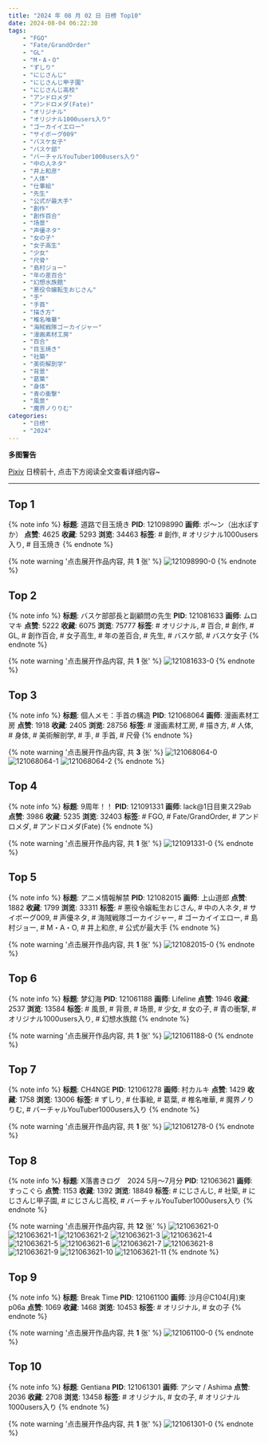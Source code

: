 ```yaml
---
title: "2024 年 08 月 02 日 日榜 Top10"
date: 2024-08-04 06:22:30
tags:
    - "FGO"
    - "Fate/GrandOrder"
    - "GL"
    - "M・A・O"
    - "ずしり"
    - "にじさんじ"
    - "にじさんじ甲子園"
    - "にじさんじ高校"
    - "アンドロメダ"
    - "アンドロメダ(Fate)"
    - "オリジナル"
    - "オリジナル1000users入り"
    - "ゴーカイイエロー"
    - "サイボーグ009"
    - "バスケ女子"
    - "バスケ部"
    - "バーチャルYouTuber1000users入り"
    - "中の人ネタ"
    - "井上和彦"
    - "人体"
    - "仕事絵"
    - "先生"
    - "公式が最大手"
    - "創作"
    - "創作百合"
    - "场景"
    - "声優ネタ"
    - "女の子"
    - "女子高生"
    - "少女"
    - "尺骨"
    - "島村ジョー"
    - "年の差百合"
    - "幻想水族館"
    - "悪役令嬢転生おじさん"
    - "手"
    - "手首"
    - "描き方"
    - "椎名唯華"
    - "海賊戦隊ゴーカイジャー"
    - "漫画素材工房"
    - "百合"
    - "目玉焼き"
    - "社築"
    - "美術解剖学"
    - "背景"
    - "葛葉"
    - "身体"
    - "青の衝撃"
    - "風景"
    - "魔界ノりりむ"
categories:
    - "日榜"
    - "2024"
---
```


<i class="fa fa-triangle-exclamation"></i>**多图警告**<i class="fa fa-triangle-exclamation"></i>

[Pixiv](https://www.pixiv.net/) 日榜前十, 点击下方阅读全文查看详细内容~

<!-- more -->

---

## Top 1

{% note info %}
**标题**: 道路で目玉焼き
**PID**: 121098990 **画师**: ポ～ン（出水ぽすか）
**点赞**: 4625 **收藏**: 5293 **浏览**: 34463
**标签**: # 創作, # オリジナル1000users入り, # 目玉焼き
{% endnote %}

{% note warning '点击展开作品内容, 共 **1** 张' %}
![121098990-0](https://i.pixiv.re/img-original/img/2024/08/02/07/30/01/121098990_p0.jpg)
{% endnote %}

## Top 2

{% note info %}
**标题**: バスケ部部長と副顧問の先生
**PID**: 121081633 **画师**: ムロマキ
**点赞**: 5222 **收藏**: 6075 **浏览**: 75777
**标签**: # オリジナル, # 百合, # 創作, # GL, # 創作百合, # 女子高生, # 年の差百合, # 先生, # バスケ部, # バスケ女子
{% endnote %}

{% note warning '点击展开作品内容, 共 **1** 张' %}
![121081633-0](https://i.pixiv.re/img-original/img/2024/08/01/19/12/00/121081633_p0.jpg)
{% endnote %}

## Top 3

{% note info %}
**标题**: 個人メモ：手首の構造
**PID**: 121068064 **画师**: 漫画素材工房
**点赞**: 1918 **收藏**: 2405 **浏览**: 28756
**标签**: # 漫画素材工房, # 描き方, # 人体, # 身体, # 美術解剖学, # 手, # 手首, # 尺骨
{% endnote %}

{% note warning '点击展开作品内容, 共 **3** 张' %}
![121068064-0](https://i.pixiv.re/img-original/img/2024/08/01/06/00/05/121068064_p0.jpg)
![121068064-1](https://i.pixiv.re/img-original/img/2024/08/01/06/00/05/121068064_p1.jpg)
![121068064-2](https://i.pixiv.re/img-original/img/2024/08/01/06/00/05/121068064_p2.jpg)
{% endnote %}

## Top 4

{% note info %}
**标题**: 9周年！！
**PID**: 121091331 **画师**: lack@1日目東ス29ab
**点赞**: 3986 **收藏**: 5235 **浏览**: 32403
**标签**: # FGO, # Fate/GrandOrder, # アンドロメダ, # アンドロメダ(Fate)
{% endnote %}

{% note warning '点击展开作品内容, 共 **1** 张' %}
![121091331-0](https://i.pixiv.re/img-original/img/2024/08/02/00/00/22/121091331_p0.jpg)
{% endnote %}

## Top 5

{% note info %}
**标题**: アニメ情報解禁
**PID**: 121082015 **画师**: 上山道郎
**点赞**: 1882 **收藏**: 1799 **浏览**: 33311
**标签**: # 悪役令嬢転生おじさん, # 中の人ネタ, # サイボーグ009, # 声優ネタ, # 海賊戦隊ゴーカイジャー, # ゴーカイイエロー, # 島村ジョー, # M・A・O, # 井上和彦, # 公式が最大手
{% endnote %}

{% note warning '点击展开作品内容, 共 **1** 张' %}
![121082015-0](https://i.pixiv.re/img-original/img/2024/08/01/19/26/26/121082015_p0.jpg)
{% endnote %}

## Top 6

{% note info %}
**标题**: 梦幻海
**PID**: 121061188 **画师**: Lifeline
**点赞**: 1946 **收藏**: 2537 **浏览**: 13584
**标签**: # 風景, # 背景, # 场景, # 少女, # 女の子, # 青の衝撃, # オリジナル1000users入り, # 幻想水族館
{% endnote %}

{% note warning '点击展开作品内容, 共 **1** 张' %}
![121061188-0](https://i.pixiv.re/img-original/img/2024/08/01/00/00/21/121061188_p0.jpg)
{% endnote %}

## Top 7

{% note info %}
**标题**: CH4NGE
**PID**: 121061278 **画师**: 村カルキ
**点赞**: 1429 **收藏**: 1758 **浏览**: 13006
**标签**: # ずしり, # 仕事絵, # 葛葉, # 椎名唯華, # 魔界ノりりむ, # バーチャルYouTuber1000users入り
{% endnote %}

{% note warning '点击展开作品内容, 共 **1** 张' %}
![121061278-0](https://i.pixiv.re/img-original/img/2024/08/01/00/00/47/121061278_p0.jpg)
{% endnote %}

## Top 8

{% note info %}
**标题**: X落書きログ　2024 5月～7月分
**PID**: 121063621 **画师**: すっこぐら
**点赞**: 1153 **收藏**: 1392 **浏览**: 18849
**标签**: # にじさんじ, # 社築, # にじさんじ甲子園, # にじさんじ高校, # バーチャルYouTuber1000users入り
{% endnote %}

{% note warning '点击展开作品内容, 共 **12** 张' %}
![121063621-0](https://i.pixiv.re/img-original/img/2024/08/01/00/56/58/121063621_p0.jpg)
![121063621-1](https://i.pixiv.re/img-original/img/2024/08/01/00/56/58/121063621_p1.jpg)
![121063621-2](https://i.pixiv.re/img-original/img/2024/08/01/00/56/58/121063621_p2.jpg)
![121063621-3](https://i.pixiv.re/img-original/img/2024/08/01/00/56/58/121063621_p3.jpg)
![121063621-4](https://i.pixiv.re/img-original/img/2024/08/01/00/56/58/121063621_p4.jpg)
![121063621-5](https://i.pixiv.re/img-original/img/2024/08/01/00/56/58/121063621_p5.jpg)
![121063621-6](https://i.pixiv.re/img-original/img/2024/08/01/00/56/58/121063621_p6.jpg)
![121063621-7](https://i.pixiv.re/img-original/img/2024/08/01/00/56/58/121063621_p7.jpg)
![121063621-8](https://i.pixiv.re/img-original/img/2024/08/01/00/56/58/121063621_p8.jpg)
![121063621-9](https://i.pixiv.re/img-original/img/2024/08/01/00/56/58/121063621_p9.jpg)
![121063621-10](https://i.pixiv.re/img-original/img/2024/08/01/00/56/58/121063621_p10.jpg)
![121063621-11](https://i.pixiv.re/img-original/img/2024/08/01/00/56/58/121063621_p11.jpg)
{% endnote %}

## Top 9

{% note info %}
**标题**: Break Time
**PID**: 121061100 **画师**: 沙月＠C104(月)東p06a
**点赞**: 1069 **收藏**: 1468 **浏览**: 10453
**标签**: # オリジナル, # 女の子
{% endnote %}

{% note warning '点击展开作品内容, 共 **1** 张' %}
![121061100-0](https://i.pixiv.re/img-original/img/2024/08/01/00/00/06/121061100_p0.jpg)
{% endnote %}

## Top 10

{% note info %}
**标题**: Gentiana
**PID**: 121061301 **画师**: アシマ / Ashima
**点赞**: 2036 **收藏**: 2708 **浏览**: 13458
**标签**: # オリジナル, # 女の子, # オリジナル1000users入り
{% endnote %}

{% note warning '点击展开作品内容, 共 **1** 张' %}
![121061301-0](https://i.pixiv.re/img-original/img/2024/08/01/00/00/53/121061301_p0.png)
{% endnote %}
